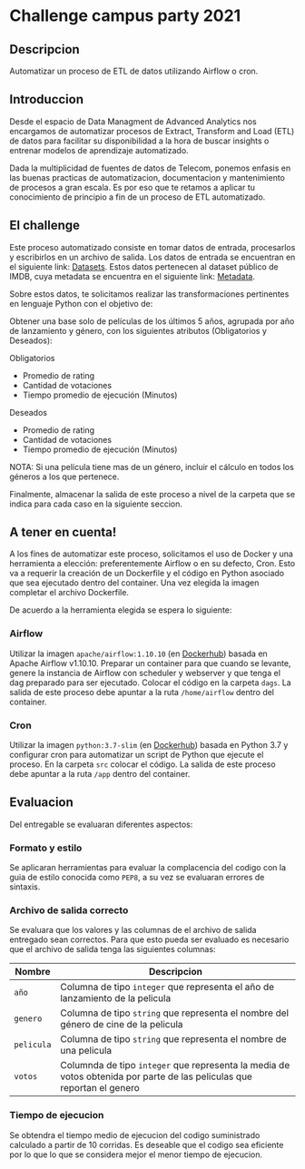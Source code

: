 # Challenge campus party 2021


## Descripcion

Automatizar un proceso de ETL de datos utilizando Airflow o cron.

## Introduccion

Desde el espacio de Data Managment de Advanced Analytics nos encargamos de automatizar procesos de Extract, Transform and Load (ETL) de datos para facilitar su disponibilidad a la hora de buscar insights o entrenar modelos de aprendizaje automatizado.

Dada la multiplicidad de fuentes de datos de Telecom, ponemos enfasis en las buenas practicas de automatizacion, documentacion y mantenimiento de procesos a gran escala. Es por eso que te retamos a aplicar tu conocimiento de principio a fin de un proceso de ETL automatizado.

## El challenge

Este proceso automatizado consiste en tomar datos de entrada, procesarlos y escribirlos en un archivo de salida. Los datos de entrada se encuentran en el siguiente link: [Datasets](https://datasets.imdbws.com/).
Estos datos pertenecen al dataset público de IMDB, cuya metadata se encuentra en el siguiente link: [Metadata](https://www.imdb.com/interfaces/).

Sobre estos datos, te solicitamos realizar las transformaciones pertinentes en lenguaje Python con el objetivo de:

Obtener una base solo de películas de los últimos 5 años, agrupada por año de lanzamiento y género, con los siguientes atributos (Obligatorios y Deseados):

Obligatorios
- Promedio de rating
- Cantidad de votaciones
- Tiempo promedio de ejecución (Minutos)

Deseados
- Promedio de rating
- Cantidad de votaciones
- Tiempo promedio de ejecución (Minutos)
  
NOTA: Si una película tiene mas de un género, incluir el cálculo en todos los géneros a los que pertenece.

Finalmente, almacenar la salida de este proceso a nivel de la carpeta que se indica para cada caso en la siguiente seccion.

## A tener en cuenta!

A los fines de automatizar este proceso, solicitamos el uso de Docker y una herramienta a elección: preferentemente Airflow o en su defecto, Cron. Esto va a requerir la creación de un Dockerfile y el código en Python asociado que sea ejecutado dentro del container. Una vez elegida la imagen completar el archivo Dockerfile.

De acuerdo a la herramienta elegida se espera lo siguiente:

### Airflow

Utilizar la imagen `apache/airflow:1.10.10` (en [Dockerhub](https://hub.docker.com/r/apache/airflow)) basada en Apache Airflow v1.10.10. Preparar un container para que cuando se levante, genere la instancia de Airflow con scheduler y webserver y que tenga el dag preparado para ser ejecutado. Colocar el código en la carpeta `dags`. La salida de este proceso debe apuntar a la ruta `/home/airflow` dentro del container.

### Cron

Utilizar la imagen `python:3.7-slim` (en [Dockerhub](https://hub.docker.com/_/python)) basada en Python 3.7 y configurar cron para automatizar un script de Python que ejecute el proceso. En la carpeta `src` colocar el código. La salida de este proceso debe apuntar a la ruta `/app` dentro del container.

## Evaluacion

Del entregable se evaluaran diferentes aspectos:

### Formato y estilo

Se aplicaran herramientas para evaluar la complacencia del codigo con la guia de estilo conocida como `PEP8`, a su vez se evaluaran errores de sintaxis.

### Archivo de salida correcto

Se evaluara que los valores y las columnas de el archivo de salida entregado sean correctos. Para que esto pueda ser evaluado es necesario que el archivo de salida tenga las siguientes columnas:

| Nombre     | Descripcion |
|------------|-------------|
| `año`      | Columna de tipo `integer` que representa el año de lanzamiento de la pelicula |
| `genero`   | Columna de tipo `string` que representa el nombre del género de cine de la pelicula |
| `pelicula` | Columna de tipo `string` que representa el nombre de una pelicula |
| `votos`    | Columnda de tipo `integer` que representa la media de votos obtenida por parte de las peliculas que reportan el genero |

### Tiempo de ejecucion

Se obtendra el tiempo medio de ejecucion del codigo suministrado calculado a partir de 10 corridas. Es deseable que el codigo sea eficiente por lo que lo que se considera mejor el menor tiempo de ejecucion.
